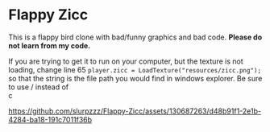 # Flappy Zicc
This is a flappy bird clone with bad/funny graphics and bad code. **Please do not learn from my code.**

If you are trying to get it to run on your computer, but the texture is not loading, change line 65 `player.zicc = LoadTexture("resources/zicc.png");` so that the string is the file path you would find in windows explorer. Be sure to use / instead of \
c

https://github.com/slurpzzz/Flappy-Zicc/assets/130687263/d48b91f1-2e1b-4284-ba18-191c7011f36b


